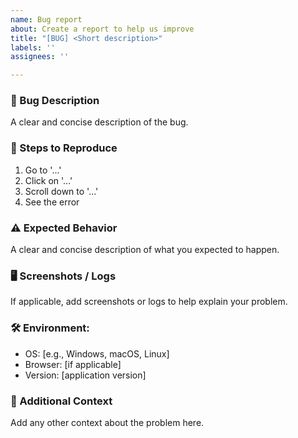 ```yaml
---
name: Bug report
about: Create a report to help us improve
title: "[BUG] <Short description>"
labels: ''
assignees: ''

---
```


### 🐞 Bug Description
A clear and concise description of the bug.

### 🔄 Steps to Reproduce
1. Go to '...'
2. Click on '...'
3. Scroll down to '...'
4. See the error

### ⚠️ Expected Behavior
A clear and concise description of what you expected to happen.

### 🖥️ Screenshots / Logs
If applicable, add screenshots or logs to help explain your problem.

### 🛠️ Environment:
- OS: [e.g., Windows, macOS, Linux]
- Browser: [if applicable]
- Version: [application version]

### 📌 Additional Context
Add any other context about the problem here.
